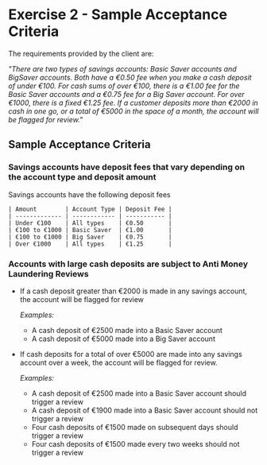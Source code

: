 # Exercise 2 - Sample Acceptance Criteria

The requirements provided by the client are:

_"There are two types of savings accounts: Basic Saver accounts and BigSaver accounts. Both have a €0.50 fee when you make a cash deposit of under €100. For cash sums of over €100, there is a €1.00 fee for the Basic Saver accounts and a €0.75 fee for a Big Saver account. For over €1000, there is a fixed €1.25 fee. If a customer deposits more than €2000 in cash in one go, or a total of €5000 in the space of a month, the account will be flagged for review."_

## Sample Acceptance Criteria

### Savings accounts have deposit fees that vary depending on the account type and deposit amount

Savings accounts have the following deposit fees

    | Amount        | Account Type | Deposit Fee |    
    | ------------- | ------------ | ----------- |
    | Under €100    | All types    | €0.50       |
    | €100 to €1000 | Basic Saver  | €1.00       |
    | €100 to €1000 | Big Saver    | €0.75       |
    | Over €1000    | All types    | €1.25       |

### Accounts with large cash deposits are subject to Anti Money Laundering Reviews

- If a cash deposit greater than €2000 is made in any savings account, the account will be flagged for review
  
  _Examples:_
        
     - A cash deposit of €2500 made into a Basic Saver account
     - A cash deposit of €5000 made into a Big Saver account
    
- If cash deposits for a total of over €5000 are made into any savings account over a week, the account will be flagged for review.

  _Examples:_
     - A cash deposit of €2500 made into a Basic Saver account should trigger a review
     - A cash deposit of €1900 made into a Basic Saver account should not trigger a review
     - Four cash deposits of €1500 made on subsequent days should trigger a review
     - Four cash deposits of €1500 made every two weeks should not trigger a review
